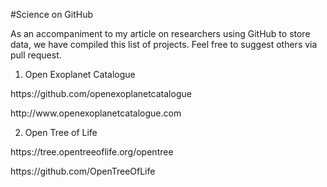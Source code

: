 #Science on GitHub

As an accompaniment to my article on researchers using GitHub to store data, we have 
compiled this list of projects. Feel free to suggest others via pull request.

1. Open Exoplanet Catalogue
<p>https://github.com/openexoplanetcatalogue
<p>http://www.openexoplanetcatalogue.com

2. Open Tree of Life
<p>https://tree.opentreeoflife.org/opentree
<p>https://github.com/OpenTreeOfLife
